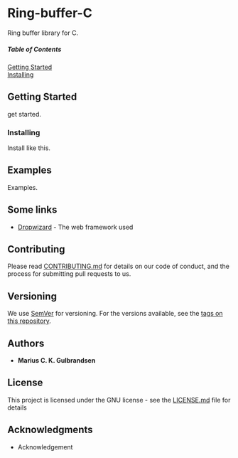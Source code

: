 # Ring-buffer-C
 Ring buffer library for C.

 ##### Table of Contents  
[Getting Started](#GettingStarted)  
[Installing](#Installing)  


## Getting Started
<a name="GettingStarted"/>
get started.

### Installing
<a name="Installing"/>

Install like this.

## Examples
Examples.

## Some links

* [Dropwizard](http://www.dropwizard.io/1.0.2/docs/) - The web framework used


## Contributing

Please read [CONTRIBUTING.md](https://gist.github.com/PurpleBooth/b24679402957c63ec426) for details on our code of conduct, and the process for submitting pull requests to us.

## Versioning

We use [SemVer](http://semver.org/) for versioning. For the versions available, see the [tags on this repository](https://github.com/your/project/tags). 

## Authors

* **Marius C. K. Gulbrandsen** 

## License

This project is licensed under the GNU license - see the [LICENSE.md](LICENSE.md) file for details

## Acknowledgments

* Acknowledgement
